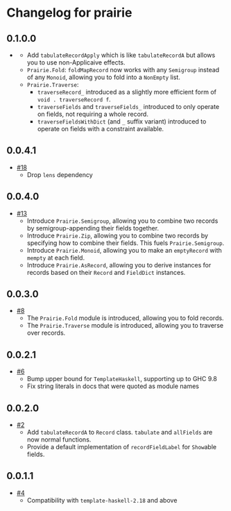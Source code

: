 # Changelog for prairie

## 0.1.0.0

- []()
    - Add `tabulateRecordApply` which is like `tabulateRecordA` but allows you to use non-Applicaive effects.
    - `Prairie.Fold`: `foldMapRecord` now works with any `Semigroup` instead of any `Monoid`, allowing you to fold into a `NonEmpty` list.
    - `Prairie.Traverse`:
        - `traverseRecord_` introduced as a slightly more efficient form of `void . traverseRecord f`.
        - `traverseFields` and `traverseFields_` introduced to only operate on fields, not requiring a whole record.
        - `traverseFieldsWithDict` (and `_` suffix variant) introduced to operate on fields with a constraint available.

## 0.0.4.1

- [#18](https://github.com/parsonsmatt/prairie/pull/18)
    - Drop `lens` dependency

## 0.0.4.0

- [#13](https://github.com/parsonsmatt/prairie/pull/13)
    - Introduce `Prairie.Semigroup`, allowing you to combine two records by semigroup-appending their fields together.
    - Introduce `Prairie.Zip`, allowing you to combine two records by specifying how to combine their fields. This fuels `Prairie.Semigroup`.
    - Introduce `Prairie.Monoid`, allowing you to make an `emptyRecord` with `mempty` at each field.
    - Introduce `Prairie.AsRecord`, allowing you to derive instances for records based on their `Record` and `FieldDict` instances.

## 0.0.3.0

- [#8](https://github.com/parsonsmatt/prairie/pull/8)
    - The `Prairie.Fold` module is introduced, allowing you to fold records.
    - The `Prairie.Traverse` module is introduced, allowing you to traverse over records.

## 0.0.2.1

- [#6](https://github.com/parsonsmatt/prairie/pull/6)
    - Bump upper bound for `TemplateHaskell`, supporting up to GHC 9.8
    - Fix string literals in docs that were quoted as module names

## 0.0.2.0

- [#2](https://github.com/parsonsmatt/prairie/pull/2)
    - Add `tabulateRecordA` to `Record` class. `tabulate` and `allFields` are now normal functions.
    - Provide a default implementation of `recordFieldLabel` for `Show`able fields.

## 0.0.1.1

* [#4](https://github.com/parsonsmatt/prairie/pull/4)
    * Compatibility with `template-haskell-2.18` and above
